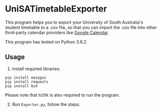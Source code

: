 # UniSATimetableExporter
This program helps you to export your University of South Australia's student timetable to a .csv file, so that you can import the .csv file into other third-party calendar providers like [Google Calendar](https://calendar.google.com).

This program has tested on Python 3.6.2.

## Usage
1. Install required libraries: 
```
pip install easygui
pip install requests
pip install bs4
```
Please note that tcl/tk is also required to run the program. 

2. Run ```Exporter.py```, follow the steps.
